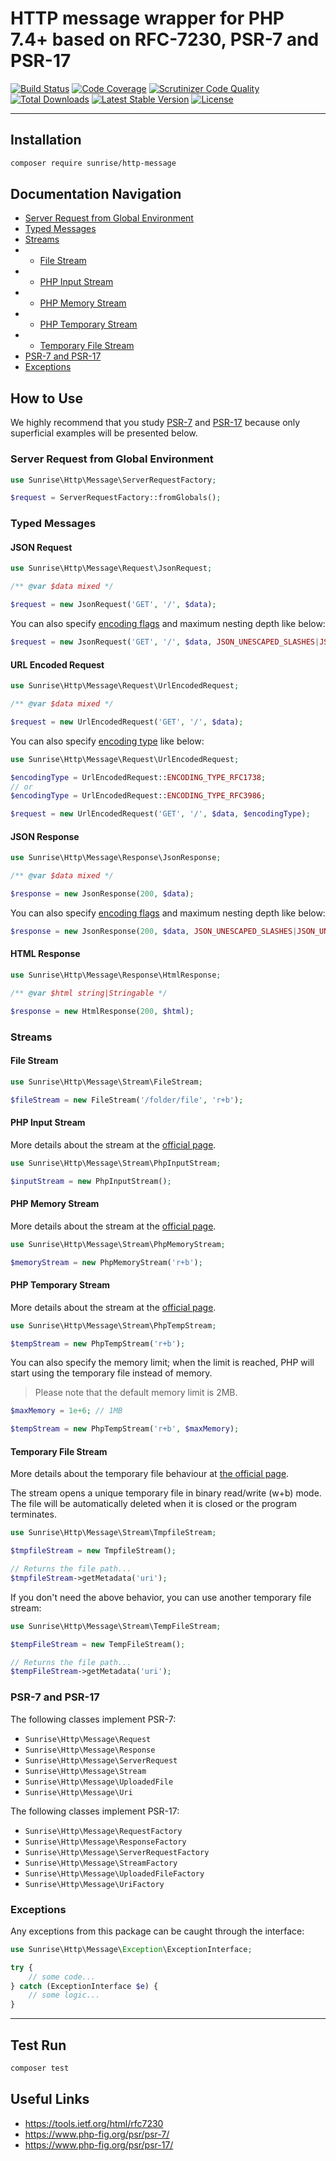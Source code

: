 # HTTP message wrapper for PHP 7.4+ based on RFC-7230, PSR-7 and PSR-17

[![Build Status](https://scrutinizer-ci.com/g/sunrise-php/http-message/badges/build.png?b=master)](https://scrutinizer-ci.com/g/sunrise-php/http-message/build-status/master)
[![Code Coverage](https://scrutinizer-ci.com/g/sunrise-php/http-message/badges/coverage.png?b=master)](https://scrutinizer-ci.com/g/sunrise-php/http-message/?branch=master)
[![Scrutinizer Code Quality](https://scrutinizer-ci.com/g/sunrise-php/http-message/badges/quality-score.png?b=master)](https://scrutinizer-ci.com/g/sunrise-php/http-message/?branch=master)
[![Total Downloads](https://poser.pugx.org/sunrise/http-message/downloads?format=flat)](https://packagist.org/packages/sunrise/http-message)
[![Latest Stable Version](https://poser.pugx.org/sunrise/http-message/v/stable?format=flat)](https://packagist.org/packages/sunrise/http-message)
[![License](https://poser.pugx.org/sunrise/http-message/license?format=flat)](https://packagist.org/packages/sunrise/http-message)

---

## Installation

```bash
composer require sunrise/http-message
```

## Documentation Navigation

- [Server Request from Global Environment](#server-request-from-global-environment)
- [Typed Messages](#typed-messages)
- [Streams](#streams)
- - [File Stream](#file-stream)
- - [PHP Input Stream](#php-input-stream)
- - [PHP Memory Stream](#php-memory-stream)
- - [PHP Temporary Stream](#php-temporary-stream)
- - [Temporary File Stream](#temporary-file-stream)
- [PSR-7 and PSR-17](#psr-7-and-psr-17)
- [Exceptions](#exceptions)

## How to Use

We highly recommend that you study [PSR-7](https://www.php-fig.org/psr/psr-7/) and [PSR-17](https://www.php-fig.org/psr/psr-17/) because only superficial examples will be presented below.

### Server Request from Global Environment

```php
use Sunrise\Http\Message\ServerRequestFactory;

$request = ServerRequestFactory::fromGlobals();
```

### Typed Messages

#### JSON Request

```php
use Sunrise\Http\Message\Request\JsonRequest;

/** @var $data mixed */

$request = new JsonRequest('GET', '/', $data);
```

You can also specify [encoding flags](https://www.php.net/manual/en/json.constants.php#constant.json-hex-tag) and maximum nesting depth like below:

```php
$request = new JsonRequest('GET', '/', $data, JSON_UNESCAPED_SLASHES|JSON_UNESCAPED_UNICODE, 512);
```

#### URL Encoded Request

```php
use Sunrise\Http\Message\Request\UrlEncodedRequest;

/** @var $data mixed */

$request = new UrlEncodedRequest('GET', '/', $data);
```

You can also specify [encoding type](https://www.php.net/manual/ru/url.constants.php#constant.php-query-rfc1738) like below:

```php
use Sunrise\Http\Message\Request\UrlEncodedRequest;

$encodingType = UrlEncodedRequest::ENCODING_TYPE_RFC1738;
// or
$encodingType = UrlEncodedRequest::ENCODING_TYPE_RFC3986;

$request = new UrlEncodedRequest('GET', '/', $data, $encodingType);
```

#### JSON Response

```php
use Sunrise\Http\Message\Response\JsonResponse;

/** @var $data mixed */

$response = new JsonResponse(200, $data);
```

You can also specify [encoding flags](https://www.php.net/manual/en/json.constants.php#constant.json-hex-tag) and maximum nesting depth like below:

```php
$response = new JsonResponse(200, $data, JSON_UNESCAPED_SLASHES|JSON_UNESCAPED_UNICODE, 512);
```

#### HTML Response

```php
use Sunrise\Http\Message\Response\HtmlResponse;

/** @var $html string|Stringable */

$response = new HtmlResponse(200, $html);
```

### Streams

#### File Stream

```php
use Sunrise\Http\Message\Stream\FileStream;

$fileStream = new FileStream('/folder/file', 'r+b');
```

#### PHP Input Stream

More details about the stream at the [official page](https://www.php.net/manual/en/wrappers.php.php#wrappers.php.input).

```php
use Sunrise\Http\Message\Stream\PhpInputStream;

$inputStream = new PhpInputStream();
```

#### PHP Memory Stream

More details about the stream at the [official page](https://www.php.net/manual/en/wrappers.php.php#wrappers.php.memory).

```php
use Sunrise\Http\Message\Stream\PhpMemoryStream;

$memoryStream = new PhpMemoryStream('r+b');
```

#### PHP Temporary Stream

More details about the stream at the [official page](https://www.php.net/manual/en/wrappers.php.php#wrappers.php.memory).

```php
use Sunrise\Http\Message\Stream\PhpTempStream;

$tempStream = new PhpTempStream('r+b');
```

You can also specify the memory limit; when the limit is reached, PHP will start using the temporary file instead of memory.

> Please note that the default memory limit is 2MB.

```php
$maxMemory = 1e+6; // 1MB

$tempStream = new PhpTempStream('r+b', $maxMemory);
```

#### Temporary File Stream

More details about the temporary file behaviour at [the official page](https://www.php.net/manual/en/function.tmpfile).

The stream opens a unique temporary file in binary read/write (w+b) mode. The file will be automatically deleted when it is closed or the program terminates.

```php
use Sunrise\Http\Message\Stream\TmpfileStream;

$tmpfileStream = new TmpfileStream();

// Returns the file path...
$tmpfileStream->getMetadata('uri');
```

If you don't need the above behavior, you can use another temporary file stream:

```php
use Sunrise\Http\Message\Stream\TempFileStream;

$tempFileStream = new TempFileStream();

// Returns the file path...
$tempFileStream->getMetadata('uri');
```

### PSR-7 and PSR-17

The following classes implement PSR-7:

- `Sunrise\Http\Message\Request`
- `Sunrise\Http\Message\Response`
- `Sunrise\Http\Message\ServerRequest`
- `Sunrise\Http\Message\Stream`
- `Sunrise\Http\Message\UploadedFile`
- `Sunrise\Http\Message\Uri`

The following classes implement PSR-17:

- `Sunrise\Http\Message\RequestFactory`
- `Sunrise\Http\Message\ResponseFactory`
- `Sunrise\Http\Message\ServerRequestFactory`
- `Sunrise\Http\Message\StreamFactory`
- `Sunrise\Http\Message\UploadedFileFactory`
- `Sunrise\Http\Message\UriFactory`

### Exceptions

Any exceptions from this package can be caught through the interface:

```php
use Sunrise\Http\Message\Exception\ExceptionInterface;

try {
    // some code...
} catch (ExceptionInterface $e) {
    // some logic...
}
```

---

## Test Run

```bash
composer test
```

## Useful Links

- https://tools.ietf.org/html/rfc7230
- https://www.php-fig.org/psr/psr-7/
- https://www.php-fig.org/psr/psr-17/
